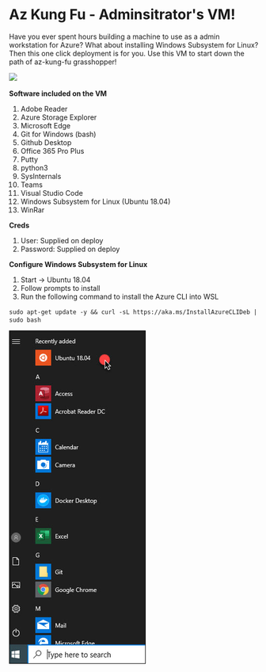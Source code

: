 # Az Kung Fu - Adminsitrator's VM!
Have you ever spent hours building a machine to use as a admin workstation for Azure?   What about installing Windows Subsystem for Linux?  Then this one click deployment is for you.  Use this VM to start down the path of az-kung-fu grasshopper!

<a href="https://portal.azure.com/#create/Microsoft.Template/uri/https%3A%2F%2Fraw.githubusercontent.com%2Fbuild5nines%2Faz-kung-fu%2Fsprint1%2Faz-kung-fu-vm%2Fazure-deploy.json" target="_blank">
    <img src="http://azuredeploy.net/deploybutton.png"/>
</a>

**Software included on the VM**

1. Adobe Reader
1. Azure Storage Explorer
1. Microsoft Edge
1. Git for Windows (bash)
1. Github Desktop
1. Office 365 Pro Plus
1. Putty
1. python3
1. SysInternals
1. Teams
1. Visual Studio Code
1. Windows Subsystem for Linux (Ubuntu 18.04)
1. WinRar

**Creds**
1. User: Supplied on deploy
1. Password: Supplied on deploy


**Configure Windows Subsystem for Linux**
1. Start -> Ubuntu 18.04
1. Follow prompts to install
1. Run the following command to install the Azure CLI into WSL

```
sudo apt-get update -y && curl -sL https://aka.ms/InstallAzureCLIDeb | sudo bash
```

![alt text](https://github.com/deltadan/azure-admin-vm/blob/master/media/wsl.jpg "Configure Ubuntu for Windows")

